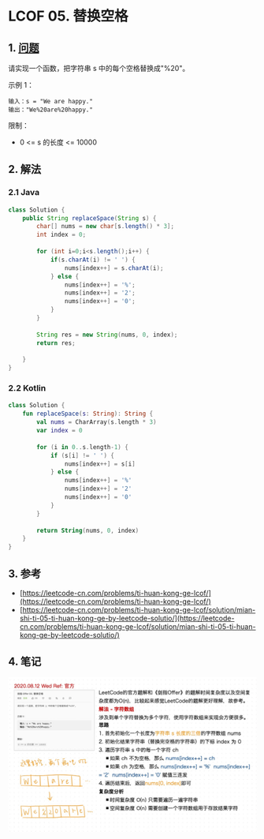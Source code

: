 # LCOF 05. 替换空格

## 1. [问题](https://leetcode-cn.com/problems/ti-huan-kong-ge-lcof/)

请实现一个函数，把字符串 s 中的每个空格替换成"%20"。

示例 1：

```
输入：s = "We are happy."
输出："We%20are%20happy."
```

限制：

* 0 <= s 的长度 <= 10000

## 2. 解法

### 2.1 Java

```java
class Solution {
    public String replaceSpace(String s) {
        char[] nums = new char[s.length() * 3];
        int index = 0;

        for (int i=0;i<s.length();i++) {
            if(s.charAt(i) != ' ') {
                nums[index++] = s.charAt(i);
            } else {
                nums[index++] = '%';
                nums[index++] = '2';
                nums[index++] = '0';
            }
        }

        String res = new String(nums, 0, index);
        return res;

    }
}
```

### 2.2 Kotlin

```kotlin
class Solution {
    fun replaceSpace(s: String): String {
        val nums = CharArray(s.length * 3)
        var index = 0

        for (i in 0..s.length-1) {
            if (s[i] != ' ') {
                nums[index++] = s[i]
            } else {
                nums[index++] = '%'
                nums[index++] = '2'
                nums[index++] = '0'
            }
        }

        return String(nums, 0, index)
    }
}
```

## 3. 参考

* [https://leetcode-cn.com/problems/ti-huan-kong-ge-lcof/](https://leetcode-cn.com/problems/ti-huan-kong-ge-lcof/)
* [https://leetcode-cn.com/problems/ti-huan-kong-ge-lcof/solution/mian-shi-ti-05-ti-huan-kong-ge-by-leetcode-solutio/](https://leetcode-cn.com/problems/ti-huan-kong-ge-lcof/solution/mian-shi-ti-05-ti-huan-kong-ge-by-leetcode-solutio/)

## 4. 笔记

![](<../../../.gitbook/assets/image (16).png>)
